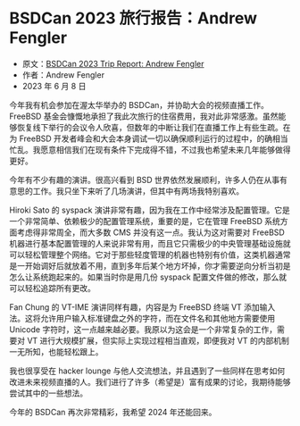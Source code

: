 # BSDCan 2023 旅行报告：Andrew Fengler

- 原文：[BSDCan 2023 Trip Report: Andrew Fengler](https://freebsdfoundation.org/blog/bsdcan-2023-trip-report-andrew-fengler/)
- 作者：Andrew Fengler
- 2023 年 6 月 8 日

今年我有机会参加在渥太华举办的 BSDCan，并协助大会的视频直播工作。FreeBSD 基金会慷慨地承担了我此次旅行的住宿费用，我对此非常感激。虽然能够恢复线下举行的会议令人欣喜，但数年的中断让我们在直播工作上有些生疏。在为 FreeBSD 开发者峰会和大会本身调试一切以确保顺利运行的过程中，的确相当忙乱。我愿意相信我们在现有条件下完成得不错，不过我也希望未来几年能够做得更好。

今年有不少有趣的演讲。很高兴看到 BSD 世界依然发展顺利，许多人仍在从事有意思的工作。我只坐下来听了几场演讲，但其中有两场我特别喜欢。

Hiroki Sato 的 syspack 演讲非常有趣，因为我在工作中经常涉及配置管理。它是一个非常简单、依赖极少的配置管理系统，重要的是，它在管理 FreeBSD 系统方面考虑得非常周全，而大多数 CMS 并没有这一点。我认为这对需要对 FreeBSD 机器进行基本配置管理的人来说非常有用，而且它只需极少的中央管理基础设施就可以轻松管理整个网络。它对于那些轻度管理的机器也特别有价值，这类机器通常是一开始调好后就放着不用，直到多年后某个地方坏掉，你才需要逆向分析当初是怎么让系统跑起来的。如果当时你是用几份 syspack 配置文件做的修改，那么就可以轻松追踪所有更改。

Fan Chung 的 VT-IME 演讲同样有趣，内容是为 FreeBSD 终端 VT 添加输入法。这将允许用户输入标准键盘之外的字符，而在文件名和其他地方需要使用 Unicode 字符时，这一点越来越必要。我原以为这会是一个非常复杂的工作，需要对 VT 进行大规模扩展，但实际上实现过程相当直观，即便我对 VT 的内部机制一无所知，也能轻松跟上。

我也很享受在 hacker lounge 与他人交流想法，并且遇到了一些同样在思考如何改进未来视频直播的人。我们进行了许多（希望是）富有成果的讨论，我期待能够尝试其中的一些想法。

今年的 BSDCan 再次非常精彩，我希望 2024 年还能回来。
